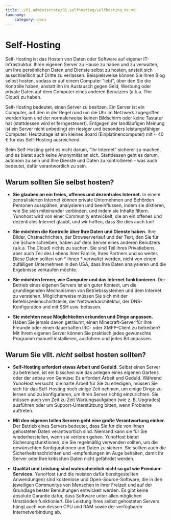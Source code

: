 ```yaml
---
title: ./01.administrate/01.selfhosting/selfhosting_de.md
taxonomy:
    category: docs
---
```

Self-Hosting
============

Self-Hosting ist das Hosten von Daten oder Software auf eigener IT-Infrastruktur.
Ihren eigenen Server zu Hause zu haben und zu verwalten, um Ihre persönlichen Daten und Dienste selbst zu hosten, anstatt sich ausschließlich auf Dritte zu verlassen. Beispielsweise können Sie Ihren Blog selbst hosten, sodass er auf einem Computer "lebt", über den Sie die Kontrolle haben, anstatt ihn im Austausch gegen Geld, Werbung oder private Daten auf dem Computer eines anderen Benutzers (a.k.a. The Cloud) zu haben.

Self-Hosting bedeutet, einen Server zu besitzen. Ein Server ist ein Computer, auf den in der Regel rund um die Uhr im Netzwerk zugegriffen werden kann und der normalerweise keinen Bildschirm oder keine Tastatur hat (stattdessen wird er ferngesteuert). Entgegen der landläufigen Meinung ist ein Server nicht unbedingt ein riesiger und besonders leistungsfähiger Computer: Heutzutage ist ein kleines Board (Einplatinencomputer) mit ~ 40 € für das Self-Hosting ausreichend.

Beim Self-Hosting geht es nicht darum, "Ihr Internet" sicherer zu machen, und es bietet auch keine Anonymität an sich. Stattdessen geht es darum, autonom zu sein und Ihre Dienste und Daten zu kontrollieren - was auch bedeutet, dafür verantwortlich zu sein.

Warum sollten Sie selbst hosten?
------------------------------

- **Sie glauben an ein freies, offenes und dezentrales Internet.** In einem zentralisierten Internet können private Unternehmen und Behörden Personen ausspähen, analysieren und beeinflussen, indem sie diktieren, wie Sie sich miteinander verbinden, und indem sie Inhalte filtern. Yunohost wird von einer Community entwickelt, die an ein offenes und dezentrales Internet glaubt, und wir hoffen, dass Sie dies auch tun!

- **Sie möchten die Kontrolle über Ihre Daten und Dienste haben.** Ihre Bilder, Chatnachrichten, der Browserverlauf und der Text, den Sie für die Schule schreiben, haben auf dem Server eines anderen Benutzers (a.k.a. The Cloud) nichts zu suchen. Sie sind Teil Ihres Privatlebens, aber auch Teil des Lebens Ihrer Familie, Ihres Partners und so weiter. Diese Daten sollten von * Ihnen * verwaltet werden, nicht von einem zufälligen Unternehmen in den USA, dass Ihre Daten analysieren und die Ergebnisse verkaufen möchte.

- **Sie möchten lernen, wie Computer und das Internet funktionieren.** Der Betrieb eines eigenen Servers ist ein guter Kontext, um die grundlegenden Mechanismen von Betriebssystemen und dem Internet zu verstehen. Möglicherweise müssen Sie sich mit der Befehlszeilenschnittstelle, der Netzwerkarchitektur, der DNS-Konfiguration und mit SSH usw. befassen.

- **Sie möchten neue Möglichkeiten erkunden und Dinge anpassen.** Haben Sie jemals davon geträumt, einen Minecraft-Server für Ihre Freunde oder einen dauerhaften IRC- oder XMPP-Client zu betreiben? Mit Ihrem eigenen Server können Sie praktisch jedes gewünschte Programm manuell installieren, ausführen und jedes Bit anpassen.

Warum Sie vllt. *nicht* selbst hosten sollten?
------------------------------------

- **Self-Hosting erfordert etwas Arbeit und Geduld.** Selbst einen Server zu betreiben, ist ein bisschen wie das anlegen eines eigenen Gartens oder der anbau von Gemüse: Es erfordert Arbeit und Geduld. Während YunoHost versucht, die harte Arbeit für Sie zu erledigen, müssen Sie sich für das Self-Hosting noch einige Zeit nehmen, um einige Dinge zu lernen und zu konfigurieren, um Ihren Server richtig einzurichten. Sie müssen auch von Zeit zu Zeit Wartungsaufgaben (wie z. B. Upgrades) ausführen oder um Support-Unterstützung bitten, wenn Probleme auftreten.

- **Mit den eigenen tollen Servern geht eine große Verantwortung einher.** Der Betrieb eines Servers bedeutet, dass Sie für die von Ihnen gehosteten Daten verantwortlich sind. Niemand kann sie für Sie wiederherstellen, wenn sie verloren gehen. YunoHost bietet Sicherungsfunktionen, die Sie regelmäßig verwenden sollten, um die gewünschten Konfigurationen und Daten zu sichern. Sie sollten auch die Sicherheitsnachrichten und -empfehlungen im Auge behalten, damit Ihr Server oder Ihre kritischen Daten nicht gefährdet werden.

- **Qualität und Leistung sind wahrscheinlich nicht so gut wie Premium-Services.** YunoHost (und die meisten dafür bereitgestellten Anwendungen) sind kostenlose und Open-Source-Software, die in den jeweiligen Communitys von Menschen in ihrer Freizeit und auf der Grundlage bester Bemühungen entwickelt werden. Es gibt keine absolute Garantie dafür, dass Software unter allen möglichen Umständen funktioniert. Die Leistung Ihres selbst gehosteten Servers hängt auch von dessen CPU und RAM sowie der verfügbaren Internetverbindung ab.

